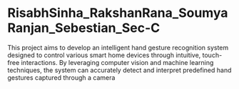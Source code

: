 # RisabhSinha_RakshanRana_SoumyaRanjan_Sebestian_Sec-C
This project aims to develop an intelligent hand gesture recognition system designed to control various smart home devices through intuitive, touch-free interactions. By leveraging computer vision and machine learning techniques, the system can accurately detect and interpret predefined hand gestures captured through a camera
